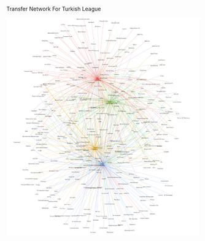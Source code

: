 Transfer Network For Turkish League

![alt text](https://github.com/burakdogrul/transfer_network/blob/main/tr.png?raw=true)
